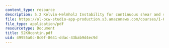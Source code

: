 ```yaml
---
content_type: resource
description: 5.2 Kelvin-Helmholz Instability for continuous shear and stratitication
file: https://ol-ocw-studio-app-production.s3.amazonaws.com/courses/1-63-advanced-fluid-dynamics-of-the-environment-fall-2002/49955a0c0c0f8641ddac43bab9d4ec9d_52KHcontin.pdf
file_type: application/pdf
resourcetype: Document
title: 52KHcontin.pdf
uid: 49955a0c-0c0f-8641-ddac-43bab9d4ec9d
---
```

